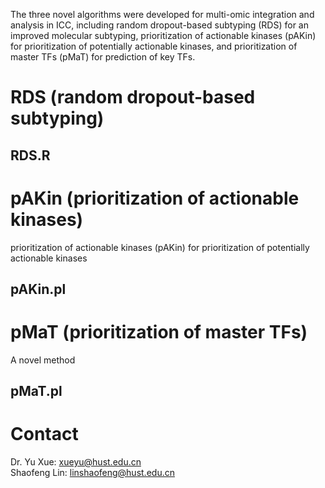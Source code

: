 The three novel algorithms were developed for multi-omic integration and analysis in ICC, including random dropout-based subtyping (RDS) for an improved molecular subtyping, prioritization of actionable kinases (pAKin) for prioritization of potentially actionable kinases, and prioritization of master TFs (pMaT) for prediction of key TFs.

# RDS (random dropout-based subtyping)

## RDS.R




# pAKin (prioritization of actionable kinases)
prioritization of actionable kinases (pAKin) for prioritization of potentially actionable kinases

## pAKin.pl


# pMaT (prioritization of master TFs)
A novel method 

## pMaT.pl


# Contact
Dr. Yu Xue: xueyu@hust.edu.cn<br>
Shaofeng Lin: linshaofeng@hust.edu.cn

